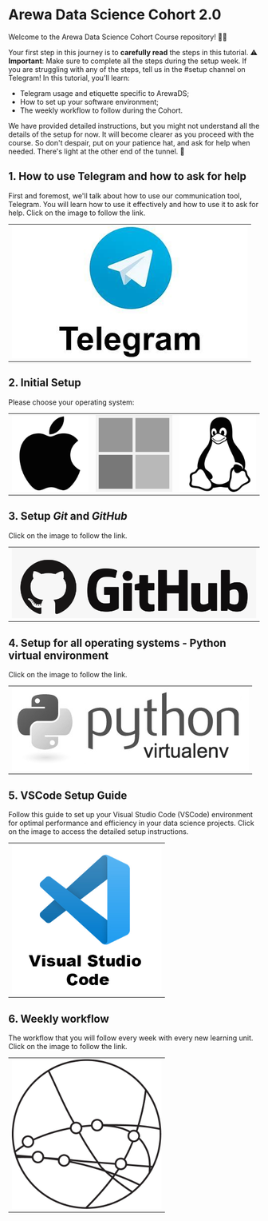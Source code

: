 # Arewa Data Science Cohort 2.0
Welcome to the Arewa Data Science Cohort Course repository! 🧑‍💻

Your first step in this journey is to **carefully read** the steps in this tutorial. ⚠️ **Important**: Make sure to complete all the steps during the setup week. If you are struggling with any of the steps, tell us in the #setup channel on Telegram! In this tutorial, you'll learn:

- Telegram usage and etiquette specific to ArewaDS;
- How to set up your software environment;
- The weekly workflow to follow during the Cohort.

We have provided detailed instructions, but you might not understand all the details of the setup for now. It will become clearer as you proceed with the course. So don't despair, put on your patience hat, and ask for help when needed. There's light at the other end of the tunnel. :star2:

## 1. How to use Telegram and how to ask for help

First and foremost, we'll talk about how to use our communication tool, Telegram. You will learn how to use it effectively and how to use it to ask for help. Click on the image to follow the link.

<table>
  <tr>
    <td>
         <a href="telegram.md">
            <img src="media/telegram.jpeg" alt="Slack" />
        </a>
    </td>
  </tr>
</table>

## 2. Initial Setup

Please choose your operating system:

<table>
  <tr>
    <td>
        <a href="macOS.md">
            <img src="media/macOS.png" alt="MacOS" />
        </a>
    </td>
    <td>
        <a href="WINDOWS.md">
            <img src="media/windows.png" alt="Windows" />
        </a>
    </td>
    <td>
        <a href="LINUX.md">
            <img src="media/linux.png" alt="Linux" />
        </a>
    </td>
  </tr>
</table>

## 3. Setup _Git_ and _GitHub_

Click on the image to follow the link.

<table>
  <tr>
    <td>
        <a href="github.md">
            <img src="media/github.png" alt="GitHub" />
        </a>
    </td>
  </tr>
</table>

## 4. Setup for all operating systems - Python virtual environment

Click on the image to follow the link.

<table>
  <tr>
    <td>
        <a href="python-venv.md">
            <img src="media/python-venv.png" alt="python-venv" />
        </a>
    </td>
  </tr>
</table>



## 5. VSCode Setup Guide

Follow this guide to set up your Visual Studio Code (VSCode) environment for optimal performance and efficiency in your data science projects. Click on the image to access the detailed setup instructions.

<table>
  <tr>
    <td>
        <a href="vscode.md">
            <img src="media/vs-code.jpg" alt="VSCode setup" height="300"/>
        </a>
    </td>
  </tr>
</table>


## 6. Weekly workflow

The workflow that you will follow every week with every new learning unit. Click on the image to follow the link.

<table>
  <tr>
    <td>
        <a href="weekly-workflow.md">
            <img src="media/weekly-workflow.png" alt="weekly-workflow" height="300"/>
        </a>
    </td>
  </tr>
</table>
